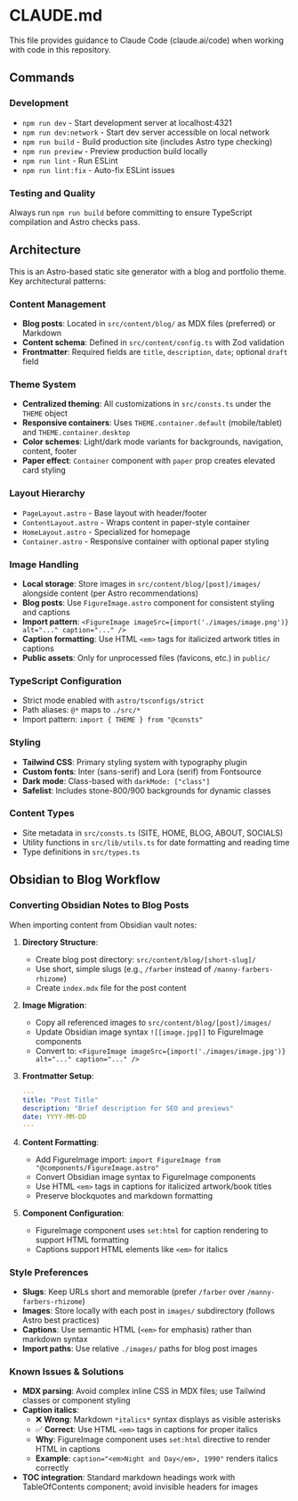 # CLAUDE.md

This file provides guidance to Claude Code (claude.ai/code) when working with code in this repository.

## Commands

### Development
- `npm run dev` - Start development server at localhost:4321
- `npm run dev:network` - Start dev server accessible on local network
- `npm run build` - Build production site (includes Astro type checking)
- `npm run preview` - Preview production build locally
- `npm run lint` - Run ESLint
- `npm run lint:fix` - Auto-fix ESLint issues

### Testing and Quality
Always run `npm run build` before committing to ensure TypeScript compilation and Astro checks pass.

## Architecture

This is an Astro-based static site generator with a blog and portfolio theme. Key architectural patterns:

### Content Management
- **Blog posts**: Located in `src/content/blog/` as MDX files (preferred) or Markdown
- **Content schema**: Defined in `src/content/config.ts` with Zod validation
- **Frontmatter**: Required fields are `title`, `description`, `date`; optional `draft` field

### Theme System
- **Centralized theming**: All customizations in `src/consts.ts` under the `THEME` object
- **Responsive containers**: Uses `THEME.container.default` (mobile/tablet) and `THEME.container.desktop`
- **Color schemes**: Light/dark mode variants for backgrounds, navigation, content, footer
- **Paper effect**: `Container` component with `paper` prop creates elevated card styling

### Layout Hierarchy
- `PageLayout.astro` - Base layout with header/footer
- `ContentLayout.astro` - Wraps content in paper-style container
- `HomeLayout.astro` - Specialized for homepage
- `Container.astro` - Responsive container with optional paper styling

### Image Handling
- **Local storage**: Store images in `src/content/blog/[post]/images/` alongside content (per Astro recommendations)
- **Blog posts**: Use `FigureImage.astro` component for consistent styling and captions
- **Import pattern**: `<FigureImage imageSrc={import('./images/image.png')} alt="..." caption="..." />`
- **Caption formatting**: Use HTML `<em>` tags for italicized artwork titles in captions
- **Public assets**: Only for unprocessed files (favicons, etc.) in `public/`

### TypeScript Configuration
- Strict mode enabled with `astro/tsconfigs/strict`
- Path aliases: `@*` maps to `./src/*`
- Import pattern: `import { THEME } from "@consts"`

### Styling
- **Tailwind CSS**: Primary styling system with typography plugin
- **Custom fonts**: Inter (sans-serif) and Lora (serif) from Fontsource
- **Dark mode**: Class-based with `darkMode: ["class"]`
- **Safelist**: Includes stone-800/900 backgrounds for dynamic classes

### Content Types
- Site metadata in `src/consts.ts` (SITE, HOME, BLOG, ABOUT, SOCIALS)
- Utility functions in `src/lib/utils.ts` for date formatting and reading time
- Type definitions in `src/types.ts`

## Obsidian to Blog Workflow

### Converting Obsidian Notes to Blog Posts

When importing content from Obsidian vault notes:

1. **Directory Structure**:
   - Create blog post directory: `src/content/blog/[short-slug]/`
   - Use short, simple slugs (e.g., `/farber` instead of `/manny-farbers-rhizome`)
   - Create `index.mdx` file for the post content

2. **Image Migration**:
   - Copy all referenced images to `src/content/blog/[post]/images/`
   - Update Obsidian image syntax `![[image.jpg]]` to FigureImage components
   - Convert to: `<FigureImage imageSrc={import('./images/image.jpg')} alt="..." caption="..." />`

3. **Frontmatter Setup**:
   ```yaml
   ---
   title: "Post Title"
   description: "Brief description for SEO and previews"
   date: YYYY-MM-DD
   ---
   ```

4. **Content Formatting**:
   - Add FigureImage import: `import FigureImage from "@components/FigureImage.astro"`
   - Convert Obsidian image syntax to FigureImage components
   - Use HTML `<em>` tags in captions for italicized artwork/book titles
   - Preserve blockquotes and markdown formatting

5. **Component Configuration**:
   - FigureImage component uses `set:html` for caption rendering to support HTML formatting
   - Captions support HTML elements like `<em>` for italics

### Style Preferences
- **Slugs**: Keep URLs short and memorable (prefer `/farber` over `/manny-farbers-rhizome`)
- **Images**: Store locally with each post in `images/` subdirectory (follows Astro best practices)
- **Captions**: Use semantic HTML (`<em>` for emphasis) rather than markdown syntax
- **Import paths**: Use relative `./images/` paths for blog post images

### Known Issues & Solutions
- **MDX parsing**: Avoid complex inline CSS in MDX files; use Tailwind classes or component styling
- **Caption italics**: 
  - ❌ **Wrong**: Markdown `*italics*` syntax displays as visible asterisks
  - ✅ **Correct**: Use HTML `<em>` tags in captions for proper italics
  - **Why**: FigureImage component uses `set:html` directive to render HTML in captions
  - **Example**: `caption="<em>Night and Day</em>, 1990"` renders italics correctly
- **TOC integration**: Standard markdown headings work with TableOfContents component; avoid invisible headers for images